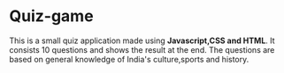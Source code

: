 # Quiz-game
 This is a  small quiz application made using **Javascript,CSS and HTML**.
 It consists 10 questions  and shows the result at the end.
 The questions are based on general knowledge of India's culture,sports and history.
